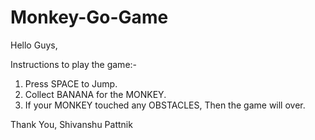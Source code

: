 # Monkey-Go-Game
Hello Guys,

Instructions to play the game:-
1. Press SPACE to Jump.
2. Collect BANANA for the MONKEY.
3. If your MONKEY touched any OBSTACLES, Then the game will over.

Thank You,
Shivanshu Pattnik
